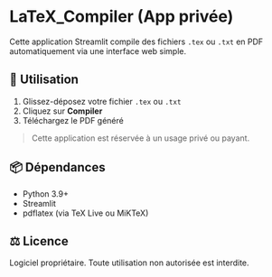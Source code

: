 # LaTeX_Compiler (App privée)

Cette application Streamlit compile des fichiers `.tex` ou `.txt` en PDF automatiquement via une interface web simple.

## 🚀 Utilisation

1. Glissez-déposez votre fichier `.tex` ou `.txt`
2. Cliquez sur **Compiler**
3. Téléchargez le PDF généré

> Cette application est réservée à un usage privé ou payant.

## 📦 Dépendances

- Python 3.9+
- Streamlit
- pdflatex (via TeX Live ou MiKTeX)

## ⚖️ Licence

Logiciel propriétaire. Toute utilisation non autorisée est interdite.
